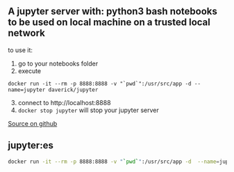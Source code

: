 ## A jupyter server with: python3 bash notebooks to be used on local machine on a trusted local network

to use it:
1. go to your notebooks folder
2. execute
```
docker run -it --rm -p 8888:8888 -v "`pwd`":/usr/src/app -d --name=jupyter daverick/jupyter
```
3. connect to http://localhost:8888
4. `docker stop jupyter` will stop your jupyter server

[Source on github](https://github.com/daverick/emporda/tree/master/jupyter)


## jupyter:es
```bash
docker run -it --rm -p 8888:8888 -v "`pwd`":/usr/src/app -d  --name=jupyter daverick/jupyter:es
```
